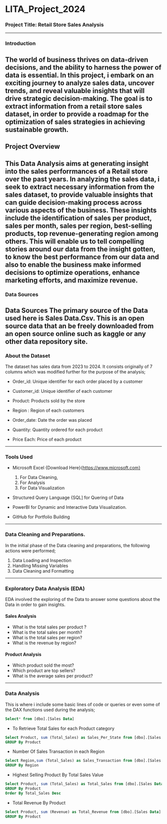  # LITA_Project_2024

### Project Title: Retail Store Sales Analysis
---
### Introduction
The world of business thrives on data-driven decisions, and the ability to harness the power of data is essential. In this project, i embark on an exciting journey to analyze sales data, uncover trends, and reveal valuable insights that will drive strategic decision-making. The goal is to extract information from a retail store sales dataset, in order to provide a roadmap for the optimization of sales strategies in achieving sustainable growth.
---
## Project Overview
This Data Analysis aims at generating insight into the sales perforrmances of a Retail store over the past years. In analyzing the sales data, i seek to extract necessary information from the sales dataset, to provide valuable insights that can guide decision-making process across various aspects of the business. These insights include the identification of sales per product, sales per month, sales per region,  best-selling products, top revenue-generating region among others. This will enable us to tell compelling stories around our data from the insight gotten, to know the best performance from our data and also to enable  the business make informed decisions to optimize operations, enhance marketing efforts, and maximize revenue. 
---
###  Data Sources
Data Sources
The primary source of the Data used here is Sales Data.Csv. This is an open source data that an be freely downloaded from an open source online such as kaggle or any other data repository site.
---
### About the Dataset
The dataset has sales data from 2023 to 2024. It consists originally of 7 columns which was modified further for the purpose of the analysis;

- Order_id: Unique identifier for each order placed by a customer

- Customer_id: Unique identifier of each customer

- Product: Products sold by the store

- Region : Region of each customers

- Order_date: Date the order was placed
 
- Quantity: Quantity ordered for each product

- Price Each: Price of each product
---
### Tools Used
- Microsoft Excel {Download Here}{https://www.microsoft.com}
  1. For Data Cleaning, 
  2. For Analysis
  3. For Data Visualization

 - Structured Query Language {SQL] for Quering of Data
  
- PowerBI for Dynamic and Interactive Data Visualization.

- GitHub for Portfolio Building
---
### Data Cleaning and Preparations.
In the initial phase of the Data cleaning and preparations, the following actions were performed; 
 1. Data Loading and Inspection
 2. Handling Missing Variables
 3. Data Cleaning and Formatting
---
### Exploratory Data Analysis (EDA)
EDA involved the exploring of the Data to answer some questions about the Data in order to gain insights.
#### Sales Analysis
- What is the total sales per product ? 
- What is the total sales per month?
- What is the total sales per region?
- What is the revenue by region?
#### Product Analysis
- Which product sold the most?
- Which product are top sellers?
- What is the average sales per product?
---
### Data Analysis
This is where i include some basic lines of code or queries or even some of the DAX functions used during the analysis; 
```SQL
Select* from [dbo].[Sales Data]

```
- To Retrieve Total Sales for each Product category
```SQL
Select Product, sum (Total_Sales) as Sales_Per_State from [dbo].[Sales Data]
GROUP By Product
```
- Number Of Sales Transaction in each Region
```SQL
Select Region,sum (Total_Sales) as Sales_Transaction from [dbo].[Sales Data]
GROUP By Region
 ```
 - Highest Selling Product By Total Sales Value
```SQL
Select Product, sum (Total_Sales) as Total_Sales from [dbo].[Sales Data]
GROUP By Product
Order By Total_Sales Desc
```
- Total Revenue By Product
```SQL
Select Product, sum (Revenue) as Total_Revenue from [dbo].[Sales Data]
GROUP By Product
```







